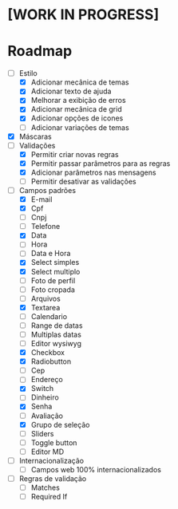 # [WORK IN PROGRESS]

# Roadmap

- [ ] Estilo
  - [x] Adicionar mecânica de temas
  - [x] Adicionar texto de ajuda
  - [x] Melhorar a exibição de erros
  - [x] Adicionar mecânica de grid
  - [x] Adicionar opções de icones
  - [ ] Adicionar variações de temas
- [x] Máscaras
- [ ] Validações
  - [x] Permitir criar novas regras
  - [x] Permitir passar parâmetros para as regras
  - [x] Adicionar parâmetros nas mensagens
  - [ ] Permitir desativar as validações
- [ ] Campos padrões
  - [x] E-mail
  - [x] Cpf
  - [ ] Cnpj
  - [ ] Telefone
  - [x] Data
  - [ ] Hora
  - [ ] Data e Hora
  - [x] Select simples
  - [x] Select multiplo
  - [ ] Foto de perfil
  - [ ] Foto cropada
  - [ ] Arquivos
  - [x] Textarea
  - [ ] Calendario
  - [ ] Range de datas
  - [ ] Multiplas datas
  - [ ] Editor wysiwyg
  - [x] Checkbox
  - [x] Radiobutton
  - [ ] Cep
  - [ ] Endereço
  - [x] Switch
  - [ ] Dinheiro
  - [x] Senha
  - [ ] Avaliação
  - [x] Grupo de seleção
  - [ ] Sliders
  - [ ] Toggle button
  - [ ] Editor MD
- [ ] Internacionalização
  - [ ] Campos web 100% internacionalizados
- [ ] Regras de validação
  - [ ] Matches
  - [ ] Required If
